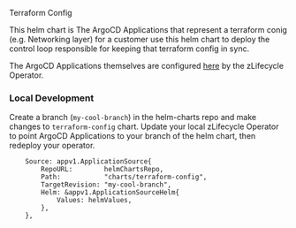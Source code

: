 Terraform Config

This helm chart is 
The ArgoCD Applications that represent a terraform conig (e.g. Networking layer) for a customer use this helm chart to deploy the control loop responsible for keeping that terraform config in sync. 

The ArgoCD Applications themselves are configured [here](https://github.com/CompuZest/zlifecycle-il-operator/blob/fd4715c0e2978be8b3f3d0b7dbc33584ad390ff5/controllers/argocd/generate.go#L101) by the zLifecycle Operator.

### Local Development

Create a branch (`my-cool-branch`) in the helm-charts repo and make changes to `terraform-config` chart.
Update your local zLifecycle Operator to point ArgoCD Applications to your branch of the helm chart, then redeploy your operator.

```
    Source: appv1.ApplicationSource{
        RepoURL:        helmChartsRepo,
        Path:           "charts/terraform-config",
        TargetRevision: "my-cool-branch",
        Helm: &appv1.ApplicationSourceHelm{
            Values: helmValues,
        },
    },
```
